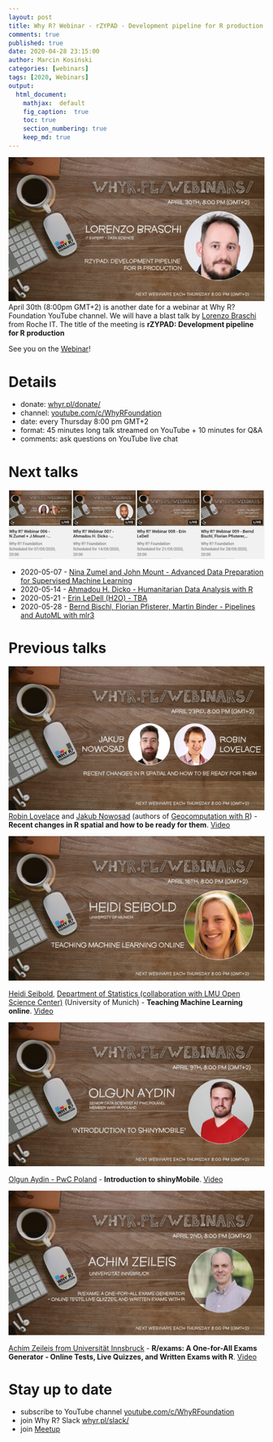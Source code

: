 ```yaml
---
layout: post
title: Why R? Webinar - rZYPAD - Development pipeline for R production
comments: true
published: true
date: 2020-04-28 23:15:00
author: Marcin Kosiński
categories: [webinars]
tags: [2020, Webinars]
output:
  html_document:
    mathjax:  default
    fig_caption:  true
    toc: true
    section_numbering: true
    keep_md: true
---
```


<img src="/images/fulls/webinars/lorenzo.jpg" class="fit image"> April 30th (8:00pm GMT+2) is another date for a webinar at Why R? Foundation YouTube channel. We will have a blast talk by [Lorenzo Braschi](https://www.linkedin.com/in/lorenzobraschi/) from Roche IT. The title of the meeting is **rZYPAD: Development pipeline for R production**

See you on the [Webinar](https://youtu.be/YyG8E1DdhX0)!

# Details

- donate: [whyr.pl/donate/](https://whyr.pl/donate/)
- channel: [youtube.com/c/WhyRFoundation](https://www.youtube.com/c/WhyRFoundation)
- date: every Thursday 8:00 pm GMT+2
- format: 45 minutes long talk streamed on YouTube + 10 minutes for Q&A 
- comments: ask questions on YouTube live chat

# Next talks

<img src="/images/fulls/webinars/future_may.JPG" class="fit image">

- 2020-05-07 - [Nina Zumel and John Mount - Advanced Data Preparation for Supervised Machine Learning](https://www.meetup.com/Spotkania-Entuzjastow-R-Warsaw-R-Users-Group-Meetup/events/270193478/)
- 2020-05-14 - [Ahmadou H. Dicko - Humanitarian Data Analysis with R](https://www.meetup.com/Spotkania-Entuzjastow-R-Warsaw-R-Users-Group-Meetup/events/270193497/)
- 2020-05-21 - [Erin LeDell (H2O) - TBA](https://www.meetup.com/Spotkania-Entuzjastow-R-Warsaw-R-Users-Group-Meetup/events/270193513/)
- 2020-05-28 - [Bernd Bischl, Florian Pfisterer, Martin Binder - Pipelines and AutoML with mlr3](https://www.meetup.com/Spotkania-Entuzjastow-R-Warsaw-R-Users-Group-Meetup/events/270316329)

# Previous talks

<img src="/images/fulls/webinars/spatial.jpg" class="fit image"> [Robin Lovelace](https://twitter.com/robinlovelace) and [Jakub Nowosad](https://twitter.com/jakub_nowosad) (authors of [Geocomputation with R](https://geocompr.robinlovelace.net/)) - **Recent changes in R spatial and how to be ready for them**. [Video](https://youtu.be/Va0STgco7-4)

<img src="/images/fulls/webinars/heidi.jpg" class="fit image">

[Heidi Seibold](https://www.researchgate.net/profile/Heidi_Seibold), [Department of Statistics (collaboration with LMU Open Science Center)](https://statsatlmu.tumblr.com/) (University of Munich) - **Teaching Machine Learning online**. [Video](https://www.youtube.com/watch?v=jPQJTVa-GsQ)

<img src="/images/fulls/webinars/olgun.jpg" class="fit image">

[Olgun Aydin - PwC Poland](https://www.linkedin.com/in/olgun-aydin/) - **Introduction to shinyMobile**. [Video](https://www.youtube.com/watch?v=TJsu0S9_WY4)

<img src="/images/fulls/webinars/achim.jpg" class="fit image">

[Achim Zeileis from Universität Innsbruck](https://eeecon.uibk.ac.at/~zeileis/) - **R/exams: A One-for-All Exams Generator - Online Tests, Live Quizzes, and Written Exams with R**. [Video](https://www.youtube.com/watch?v=PnyCR7q4P4Q)


# Stay up to date

- subscribe to YouTube channel [youtube.com/c/WhyRFoundation](https://www.youtube.com/c/WhyRFoundation)
- join Why R? Slack [whyr.pl/slack/](http://whyr.pl/slack/)
- join [Meetup](https://www.meetup.com/Spotkania-Entuzjastow-R-Warsaw-R-Users-Group-Meetup/events/269589118/)
